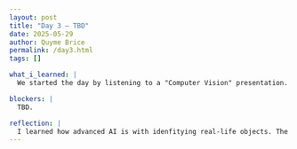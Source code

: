 ```yaml
---
layout: post
title: "Day 3 – TBD"
date: 2025-05-29
author: Quyme Brice
permalink: /day3.html
tags: []

what_i_learned: |
  We started the day by listening to a "Computer Vision" presentation. This presentation talk about the different ways machine learning can take previous image and give you results. We were able to test this ourselves by using a website called "copilot". We had to upload our own image and video to get results. After the presentation we broke into our project team breakroom to play escape room. Our project team had to communicate with each other to solve each other puzzle in order to escape. Then we went to our python 101 room that explain the basic of python. Today we tackle conversion of integers and strings. We also talked about variables.

blockers: |
  TBD.

reflection: |
  I learned how advanced AI is with idenfitying real-life objects. The more examples that the computer has the more accurate the outcome will be. For the "Escape Room", I learned that communication is key in order to escape the room. Within the python 101 presentation I learned about variables and putting them together.
---
```

